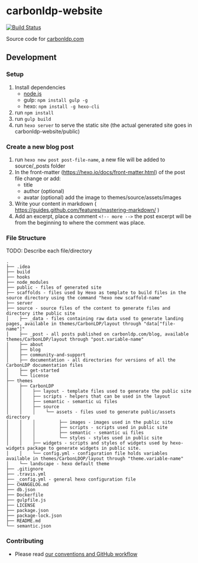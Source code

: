 # carbonldp-website

[![Build Status](https://travis-ci.org/CarbonLDP/carbonldp-website.svg)](https://travis-ci.org/CarbonLDP/carbonldp-website)

Source code for [carbonldp.com](https://carbonldp.com)

## Development 

### Setup

1. Install dependencies
    - [node.js](https://nodejs.org/en/)
    - gulp: `npm install gulp -g`
    - hexo: `npm install -g hexo-cli`
2. run `npm install`
3. run `gulp build`
4. run `hexo server` to serve the static site (the actual generated site goes in carbonldp-website/public)

### Create a new blog post

1. run `hexo new post post-file-name`, a new file will be added to source/_posts folder
2. In the front-matter (https://hexo.io/docs/front-matter.html) of the post file change or add:
	- title
	- author (optional)
	- avatar (optional) add the image to themes/source/assets/images
3. Write your content in markdown ( https://guides.github.com/features/mastering-markdown/ )
4. Add an excerpt, place a comment `<!-- more -->` the post excerpt will be from the beginning to where the comment was place.

### File Structure

TODO: Describe each file/directory

    .
    ├── .idea                               
    ├── build
    ├── hooks                       
    ├── node_modules                        
    ├── public - files of generated site
    ├── scaffolds - files used by Hexo as template to build files in the source directory using the command "hexo new scaffold-name"
    ├── server                        
    ├── source - source files of the content to generate files and directory ithe public site
    │    ├── _data - files containing raw data used to generate landing pages, available in themes/CarbonLDP/layout through "data["file-name"]"
    │    ├── _post - all posts published on carbonldp.com/blog, available themes/CarbonLDP/layout through "post.variable-name"
    │    ├── about
    │    ├── blog
    │    ├── community-and-support
    │    ├── documentation - all directories for versions of all the CarbonLDP documentation files
    │    ├── get-started
    │    └── license
    ├── themes
    │    ├── CarbonLDP
    │    │    ├── layout - template files used to generate the public site
    │    │    ├── scripts - helpers that can be used in the layout
    │    │    ├── semantic - semantic ui files
    │    │    ├── source
	│	 │    │	   └── assets - files used to generate public/assets directory
    │    │    │         ├── images - images used in the public site
    │    │    │         ├── scripts - scripts used in public site
    │    │    │         ├── semantic - semantic ui files
    │    │    │         └── styles - styles used in public site
    │    │    ├── widgets - scripts and styles of widgets used by hexo-widgets package to generate widgets in public site.
    │    │    └── config.yml - configuration file holds variables available in themes/CarbonLDOP/layout through "theme.variable-name"
	│	 └── landscape - hexo default theme
    ├── .gitignore 
	├── .travis.yml
	├── _config.yml - general hexo configuration file
	├── CHANGELOG.md
	├── db.json
	├── Dockerfile
	├── gulpfile.js
	├── LICENSE
	├── package.json
	├── package-lock.json
	├── README.md
    └── semantic.json
    
### Contributing

- Please read [our conventions and GitHub workflow](https://github.com/CarbonLDP/carbonldp/wiki/GitHub-conventions-and-workflow-for-Carbon-LDP)
